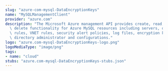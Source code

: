 ```yaml
---
slug: "azure-com-mysql-DataEncryptionKeys"
name: "MySQLManagementClient"
provider: "azure.com"
description: "The Microsoft Azure management API provides create, read, update, and\
  \ delete functionality for Azure MySQL resources including servers, databases, firewall\
  \ rules, VNET rules, security alert policies, log files, encryption keys, active\
  \ directory administrator and configurations."
logo: "azure.com-mysql-DataEncryptionKeys-logo.png"
logoMediaType: "image/png"
tags:
- name: "cloud"
stubs: "azure.com-mysql-DataEncryptionKeys-stubs.json"
---
```

